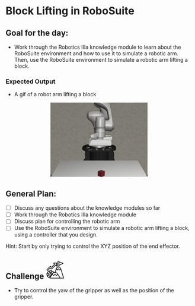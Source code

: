 # Block Lifting in RoboSuite

## Goal for the day:

- Work through the Robotics IIIa knowledge module to learn about the RoboSuite environment and how to use it to simulate a robotic arm. Then, use the RoboSuite environment to simulate a robotic arm lifting a block.

### Expected Output

- A gif of a robot arm lifting a block

<div style="text-align: center">
<img src="Images/pidblocklift.gif" height="200" />
</div>

## General Plan:
- [ ] Discuss any questions about the knowledge modules so far
- [ ] Work through the Robotics IIIa knowledge module
- [ ] Discuss plan for controlling the robotic arm
- [ ] Use the RoboSuite environment to simulate a robotic arm lifting a block, using a controller that you design.

Hint: Start by only trying to control the XYZ position of the end effector.

## Challenge <img src="Images/challenge.png" height="50" />

- Try to control the yaw of the gripper as well as the position of the gripper.

